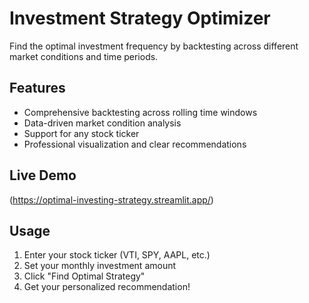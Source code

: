 # Investment Strategy Optimizer

Find the optimal investment frequency by backtesting across different market conditions and time periods.

## Features
- Comprehensive backtesting across rolling time windows
- Data-driven market condition analysis
- Support for any stock ticker
- Professional visualization and clear recommendations

## Live Demo
(https://optimal-investing-strategy.streamlit.app/)

## Usage
1. Enter your stock ticker (VTI, SPY, AAPL, etc.)
2. Set your monthly investment amount
3. Click "Find Optimal Strategy"
4. Get your personalized recommendation!
